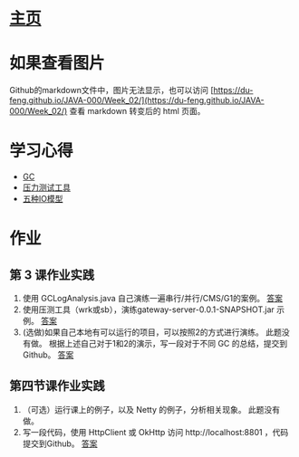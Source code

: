 # [主页](../index.md)

# 如果查看图片
Github的markdown文件中，图片无法显示，也可以访问 [https://du-feng.github.io/JAVA-000/Week_02/](https://du-feng.github.io/JAVA-000/Week_02/) 查看 markdown 转变后的 html 页面。

# 学习心得
- [GC](GC.md)
- [压力测试工具](StressTestTools.md)
- [五种IO模型](IOModel.md)

# 作业
## 第 3 课作业实践
1. 使用 GCLogAnalysis.java 自己演练一遍串行/并行/CMS/G1的案例。
   [答案](course3-question1.md)
2. 使用压测工具（wrk或sb），演练gateway-server-0.0.1-SNAPSHOT.jar 示例。
   [答案](course3-question2.md)
3. (选做)如果自己本地有可以运行的项目，可以按照2的方式进行演练。
   此题没有做。
根据上述自己对于1和2的演示，写一段对于不同 GC 的总结，提交到 Github。
[答案](course3-question3.md)

## 第四节课作业实践
1. （可选）运行课上的例子，以及 Netty 的例子，分析相关现象。
   此题没有做。
2. 写一段代码，使用 HttpClient 或 OkHttp 访问 http://localhost:8801 ，代码提交到Github。
   [答案](course4-question2.md)
